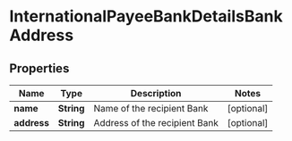 # InternationalPayeeBankDetailsBankAddress

## Properties
Name | Type | Description | Notes
------------ | ------------- | ------------- | -------------
**name** | **String** | Name of the recipient Bank |  [optional]
**address** | **String** | Address of the recipient Bank |  [optional]
